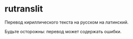 # rutranslit
Перевод кириллического текста на русском на латинский.

Будьте осторожны: перевод может содержать ошибки.
